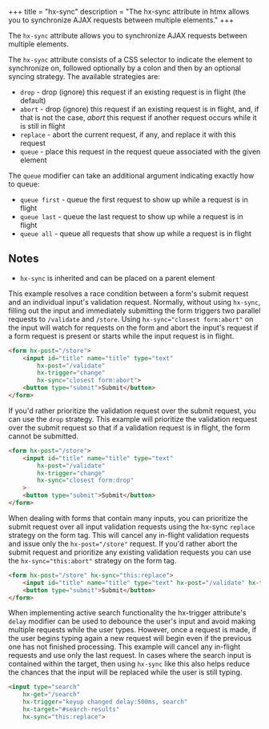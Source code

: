 +++
title = "hx-sync"
description = "The hx-sync attribute in htmx allows you to synchronize AJAX requests between multiple elements."
+++

The `hx-sync` attribute allows you to synchronize AJAX requests between multiple elements.

The `hx-sync` attribute consists of a CSS selector to indicate the element to synchronize on, followed optionally
by a colon and then by an optional syncing strategy.  The available strategies are:

* `drop` - drop (ignore) this request if an existing request is in flight (the default)
* `abort` - drop (ignore) this request if an existing request is in flight, and, if that is not the case, 
            *abort* this request if another request occurs while it is still in flight
* `replace` - abort the current request, if any, and replace it with this request
* `queue` - place this request in the request queue associated with the given element

The `queue` modifier can take an additional argument indicating exactly how to queue:

* `queue first` - queue the first request to show up while a request is in flight
* `queue last` - queue the last request to show up while a request is in flight
* `queue all` - queue all requests that show up while a request is in flight

## Notes

* `hx-sync` is inherited and can be placed on a parent element

This example resolves a race condition between a form's submit request and an individual input's validation request. Normally, without using `hx-sync`, filling out the input and immediately submitting the form triggers two parallel requests to `/validate` and `/store`. Using `hx-sync="closest form:abort"` on the input will watch for requests on the form and abort the input's request if a form request is present or starts while the input request is in flight.

```html
<form hx-post="/store">
    <input id="title" name="title" type="text" 
        hx-post="/validate" 
        hx-trigger="change"
        hx-sync="closest form:abort">
    <button type="submit">Submit</button>
</form>
```

If you'd rather prioritize the validation request over the submit request, you can use the `drop` strategy. This example will prioritize the validation request over the submit request so that if a validation request is in flight, the form cannot be submitted.

```html
<form hx-post="/store">
    <input id="title" name="title" type="text" 
        hx-post="/validate" 
        hx-trigger="change"
        hx-sync="closest form:drop"
    >
    <button type="submit">Submit</button>
</form>
```

When dealing with forms that contain many inputs, you can prioritize the submit request over all input validation requests using the hx-sync `replace` strategy on the form tag. This will cancel any in-flight validation requests and issue only the `hx-post="/store"` request. If you'd rather abort the submit request and prioritize any existing validation requests you can use the `hx-sync="this:abort"` strategy on the form tag.

```html
<form hx-post="/store" hx-sync="this:replace">
    <input id="title" name="title" type="text" hx-post="/validate" hx-trigger="change" />
    <button type="submit">Submit</button>
</form>
```

When implementing active search functionality the hx-trigger attribute's `delay` modifier can be used to debounce the user's input and avoid making multiple requests while the user types. However, once a request is made, if the user begins typing again a new request will begin even if the previous one has not finished processing. This example will cancel any in-flight requests and use only the last request. In cases where the search input is contained within the target, then using `hx-sync` like this also helps reduce the chances that the input will be replaced while the user is still typing.

```html
<input type="search" 
    hx-get="/search" 
    hx-trigger="keyup changed delay:500ms, search" 
    hx-target="#search-results"
    hx-sync="this:replace">
```
